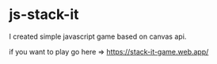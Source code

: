 # js-stack-it
I created simple javascript game based on canvas api.

if you want to play go here => https://stack-it-game.web.app/

